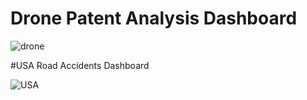 # Drone Patent Analysis Dashboard

![drone](https://github.com/ZAHIRA201/Power-BI-Dashboards/assets/120922044/a2593ddf-3354-4300-af14-90c357eb4938)

#USA Road Accidents Dashboard

![USA](https://github.com/ZAHIRA201/Power-BI-Dashboards/assets/120922044/bd8afc2c-94b9-4337-a857-de33a11ec299)
